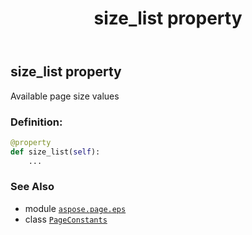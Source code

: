 ﻿---
title: size_list property
second_title: Aspose.Page for Python via .NET API References
description: 
type: docs
weight: 290
url: /python-net/aspose.page.eps/pageconstants/size_list/
is_root: false
---

## size_list property


Available page size values
### Definition:
```python
@property
def size_list(self):
    ...
```

### See Also
* module [`aspose.page.eps`](../../)
* class [`PageConstants`](/page/python-net/aspose.page.eps/pageconstants)
